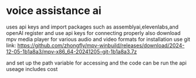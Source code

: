 # voice assistance ai 
uses api keys and import packages such as assemblyai,elevenlabs,and openAI
register and use api keys for connecting properly
also download mpv media player for various audio and video formats 
for installation use git link: https://github.com/zhongfly/mpv-winbuild/releases/download/2024-12-05-1b1a8a3/mpv-x86_64-20241205-git-1b1a8a3.7z

 and set up the path variable for accessing 
 and the code can be run 
 the api useage includes cost
